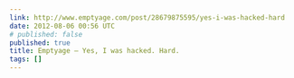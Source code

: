 ```yaml
---
link: http://www.emptyage.com/post/28679875595/yes-i-was-hacked-hard
date: 2012-08-06 00:56 UTC
# published: false
published: true
title: Emptyage — Yes, I was hacked. Hard.
tags: []
---
```




